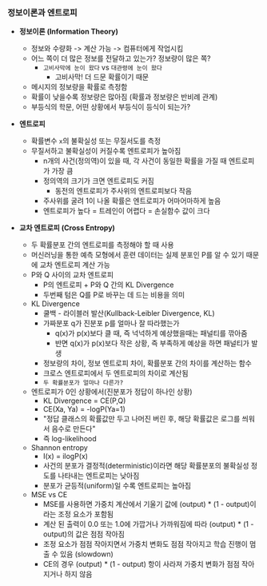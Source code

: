 ### 정보이론과 엔트로피

- **정보이론 (Information Theory)**
  - 정보와 수량화 -> 계산 가능 -> 컴퓨터에게 작업시킴
  - 어느 쪽이 더 많은 정보를 전달하고 있는가? 정보량이 많은 쪽?
    - `고비사막에 눈이 왔다` vs `대관령에 눈이 왔다`
      - 고비사막! 더 드문 확률이기 때문
  - 메시지의 정보량을 확률로 측정함
  - 확률이 낮을수록 정보량은 많아짐 (확률과 정보량은 반비례 관계)
  - 부등식의 학문, 어떤 상황에서 부등식이 등식이 되는가?

- **엔트로피**
  - 확률변수 `x`의 불확실성 또는 무질서도를 측정
  - 무질서하고 불확실성이 커질수록 엔트로피가 높아짐
    - n개의 사건(정의역)이 있을 때, 각 사건이 동일한 확률을 가질 때 엔트로피가 가장 큼
    - 정의역의 크기가 크면 엔트로피도 커짐
      - 동전의 엔트로피가 주사위의 엔트로피보다 작음
    - 주사위를 굴려 1이 나올 확률은 엔트로피가 어마어마하게 높음
    - 엔트로피가 높다 = 트레인이 어렵다 = 손실함수 값이 크다
- **교차 엔트로피 (Cross Entropy)**
  - 두 확률분포 간의 엔트로피를 측정해야 할 때 사용
  - 머신러닝을 통한 예측 모형에서 훈련 데이터는 실제 분포인 P를 알 수 있기 때문에 교차 엔트로피 계산 가능
  - P와 Q 사이의 교차 엔트로피
    - P의 엔트로피 + P와 Q 간의 KL Divergence
    - 두번째 텀은 Q를 P로 바꾸는 데 드는 비용을 의미
  - KL Divergence
    - 쿨백 - 라이블러 발산(Kullback-Leibler Divergence, KL)
    - 가짜분포 q가 진분포 p를 얼마나 잘 따라했는가
      - q(x)가 p(x)보다 클 때, 즉 넉넉하게 예상했을때는 패널티를 깎아줌
      - 반면 q(x)가 p(x)보다 작은 상황, 즉 부족하게 예상을 하면 패널티가 발생
    - 정보량의 차이, 정보 엔트로피 차이, 확률분포 간의 차이를 계산하는 함수
    - 크로스 엔트로피에서 두 엔트로피의 차이로 계산됨
    - `두 확률분포가 얼마나 다른가?`
  - 엔트로피가 0인 상황에서(진분포가 정답이 하나인 상황) 
    - KL Divergence = CE(P,Q)
    - CE(Xa, Ya) = -logP(Ya=1)
    - "정답 클래스의 확률값만 두고 나머진 버린 후, 해당 확률값은 로그를 씌워서 음수로 만든다"
    - 즉 log-likelihood
  - Shannon entropy
    - I(x) = ilogP(x)
    - 사건의 분포가 결정적(deterministic)이라면 해당 확률분포의 불확실성 정도를 나타내는 엔트로피는 낮아짐
    - 분포가 균등적(uniform)일 수록 엔트로피는 높아짐
  - MSE vs CE
    - MSE를 사용하면 가중치 계산에서 기울기 값에 (output) * (1 - output)이라는 조정 요소가 포함됨
    - 계산 된 출력이 0.0 또는 1.0에 가깝거나 가까워짐에 따라 (output) * (1 - output)의 값은 점점 작아짐
    - 조정 요소가 점점 작아지면서 가중치 변화도 점점 작아지고 학습 진행이 멈출 수 있음 (slowdown)
    - CE의 경우 (output) * (1 - output) 항이 사라져 가중치 변화가 점점 작아지거나 하지 않음